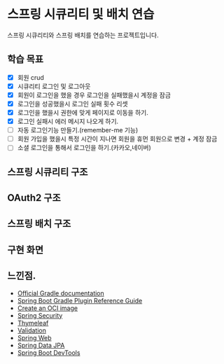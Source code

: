 # 스프링 시큐리티 및 배치 연습

스프링 시큐리티와 스프링 배치를 연습하는 프로젝트입니다. 

## 학습 목표

* [x] 회원 crud
* [x] 시큐리티 로그인 및 로그아웃
* [x] 회원이 로그인을 했을 경우 로그인을 실패했을시 계정을 잠금
* [x] 로그인을 성공했을시 로그인 실패 횟수 리셋
* [x] 로그인을 했을시 권한에 맞게 페이지로 이동을 하기.
* [x] 로그인 실패시 에러 메시지 나오게 하기.
* [ ] 자동 로그인기능 만들기.(remember-me 기능)
* [ ] 회원 가입을 했을시 특정 시간이 지나면 회원을 휴먼 회원으로 변경 + 계정 잠금
* [ ] 소셜 로그인을 통해서 로그인을 하기.(카카오,네이버)

## 스프링 시큐리티 구조

## OAuth2 구조

## 스프링 배치 구조

## 구현 화면

## 느낀점.

* [Official Gradle documentation](https://docs.gradle.org)
* [Spring Boot Gradle Plugin Reference Guide](https://docs.spring.io/spring-boot/docs/2.7.15/gradle-plugin/reference/html/)
* [Create an OCI image](https://docs.spring.io/spring-boot/docs/2.7.15/gradle-plugin/reference/html/#build-image)
* [Spring Security](https://docs.spring.io/spring-boot/docs/2.7.15/reference/htmlsingle/index.html#web.security)
* [Thymeleaf](https://docs.spring.io/spring-boot/docs/2.7.15/reference/htmlsingle/index.html#web.servlet.spring-mvc.template-engines)
* [Validation](https://docs.spring.io/spring-boot/docs/2.7.15/reference/htmlsingle/index.html#io.validation)
* [Spring Web](https://docs.spring.io/spring-boot/docs/2.7.15/reference/htmlsingle/index.html#web)
* [Spring Data JPA](https://docs.spring.io/spring-boot/docs/2.7.15/reference/htmlsingle/index.html#data.sql.jpa-and-spring-data)
* [Spring Boot DevTools](https://docs.spring.io/spring-boot/docs/2.7.15/reference/htmlsingle/index.html#using.devtools)
